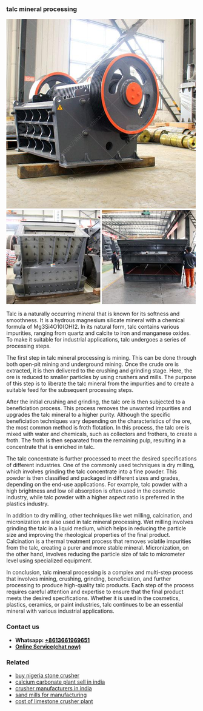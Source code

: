 <h3>talc mineral processing</h3><img src='1708323094.jpg' alt=''><p>Talc is a naturally occurring mineral that is known for its softness and smoothness. It is a hydrous magnesium silicate mineral with a chemical formula of Mg3Si4O10(OH)2. In its natural form, talc contains various impurities, ranging from quartz and calcite to iron and manganese oxides. To make it suitable for industrial applications, talc undergoes a series of processing steps.</p><p>The first step in talc mineral processing is mining. This can be done through both open-pit mining and underground mining. Once the crude ore is extracted, it is then delivered to the crushing and grinding stage. Here, the ore is reduced to smaller particles by using crushers and mills. The purpose of this step is to liberate the talc mineral from the impurities and to create a suitable feed for the subsequent processing steps.</p><p>After the initial crushing and grinding, the talc ore is then subjected to a beneficiation process. This process removes the unwanted impurities and upgrades the talc mineral to a higher purity. Although the specific beneficiation techniques vary depending on the characteristics of the ore, the most common method is froth flotation. In this process, the talc ore is mixed with water and chemicals, such as collectors and frothers, to create a froth. The froth is then separated from the remaining pulp, resulting in a concentrate that is enriched in talc.</p><p>The talc concentrate is further processed to meet the desired specifications of different industries. One of the commonly used techniques is dry milling, which involves grinding the talc concentrate into a fine powder. This powder is then classified and packaged in different sizes and grades, depending on the end-use applications. For example, talc powder with a high brightness and low oil absorption is often used in the cosmetic industry, while talc powder with a higher aspect ratio is preferred in the plastics industry.</p><p>In addition to dry milling, other techniques like wet milling, calcination, and micronization are also used in talc mineral processing. Wet milling involves grinding the talc in a liquid medium, which helps in reducing the particle size and improving the rheological properties of the final product. Calcination is a thermal treatment process that removes volatile impurities from the talc, creating a purer and more stable mineral. Micronization, on the other hand, involves reducing the particle size of talc to micrometer level using specialized equipment.</p><p>In conclusion, talc mineral processing is a complex and multi-step process that involves mining, crushing, grinding, beneficiation, and further processing to produce high-quality talc products. Each step of the process requires careful attention and expertise to ensure that the final product meets the desired specifications. Whether it is used in the cosmetics, plastics, ceramics, or paint industries, talc continues to be an essential mineral with various industrial applications.</p><h3>Contact us</h3><ul><li><strong>Whatsapp:&nbsp;<a href="https://wa.me/8613661969651">+8613661969651</a></strong></li><li><a href="https://swt.shibang-china.com/?git&amp;zhl&amp;talc mineral processing"><strong>Online Service(chat now)</strong></a></li></ul><h3>Related</h3><ul><li><a href='buy nigeria stone crusher.md'>buy nigeria stone crusher</a></li><li><a href='calcium carbonate plant sell in india.md'>calcium carbonate plant sell in india</a></li><li><a href='crusher manufacturers in india.md'>crusher manufacturers in india</a></li><li><a href='sand mills for manufacturing.md'>sand mills for manufacturing</a></li><li><a href='cost of limestone crusher plant.md'>cost of limestone crusher plant</a></li></ul>